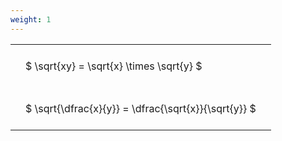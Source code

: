 ```yaml
---
weight: 1
---
```


<style type="text/css">
#T_144d9 th.col_heading {
  text-align: left;
  font-size: 1em;
}
#T_144d9 td {
  text-align: left;
  font-size: 1em;
  padding: 1.5em;
}
</style>
<table id="T_144d9">
  <thead>
  </thead>
  <tbody>
    <tr>
      <td id="T_144d9_row0_col0" class="data row0 col0" >$ \sqrt{xy} = \sqrt{x} \times \sqrt{y} $</td>
    </tr>
    <tr>
      <td id="T_144d9_row1_col0" class="data row1 col0" >$ \sqrt{\dfrac{x}{y}} = \dfrac{\sqrt{x}}{\sqrt{y}} $</td>
    </tr>
  </tbody>
</table>
